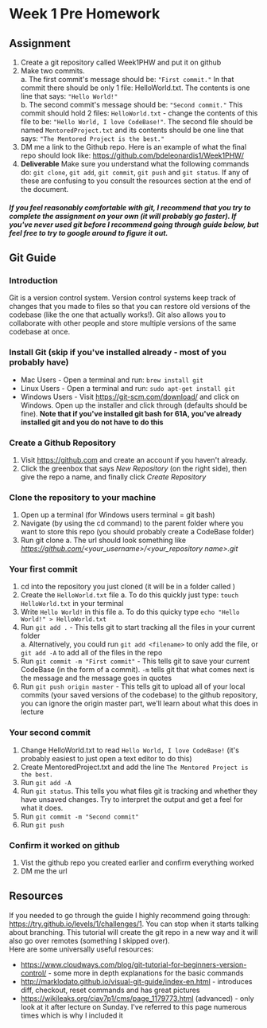 # Week 1 Pre Homework
## Assignment
1. Create a git repository called Week1PHW and put it on github
2. Make two commits.  
    a. The first commit's message should be: ```"First commit."``` In that commit there should be only 1 file: HelloWorld.txt. The contents is one line that says: ```"Hello World!"```  
    b. The second commit's message should be: ```"Second commit."``` This commit should hold 2 files: ```HelloWorld.txt``` - change the contents of this file to be: ```"Hello World, I love CodeBase!"```. The second file should be named ```MentoredProject.txt``` and its contents should be one line that says: ```"The Mentored Project is the best."```
3. DM me a link to the Github repo. Here is an example of what the final repo should look like: <https://github.com/bdeleonardis1/Week1PHW/>
4. **Deliverable** Make sure you understand what the following commands do: ```git clone```, ```git add```, ```git commit```, ```git push``` and ```git status```. If any of these are confusing to you consult the resources section at the end of the document.

##### If you feel reasonably comfortable with git, I recommend that you try to complete the assignment on your own (it will probably go faster). If you've never used git before I recommend going through guide below, but feel free to try to google around to figure it out.

## Git Guide
### Introduction
Git is a version control system. Version control systems keep track of changes that you made to files so that you can restore old versions of the codebase (like the one that actually works!). Git also allows you to collaborate with other people and store multiple versions of the same codebase at once.

### Install Git (skip if you've installed already - most of you probably have)
* Mac Users - Open a terminal and run: ```brew install git```
* Linux Users - Open a terminal and run: ```sudo apt-get install git```
* Windows Users - Visit <https://git-scm.com/download/> and click on Windows. Open up the installer and click through (defaults should be fine). **Note that if you've installed git bash for 61A, you've already installed git and you do not have to do this**

### Create a Github Repository
1. Visit <https://github.com> and create an account if you haven't already.
2. Click the greenbox that says *New Repository* (on the right side), then give the repo a name, and finally click *Create Repository*

### Clone the repository to your machine
1. Open up a terminal (for Windows users terminal = git bash)
2. Navigate (by using the cd command) to the parent folder where you want to store this repo (you should probably create a CodeBase folder)
3. Run git clone <insert the url under quick setup after you created the repository>
    a. The url should look something like *https://github.com/<your_username>/<your_repository name>.git*


### Your first commit
1. cd into the repository you just cloned (it will be in a folder called <repository name>)
2. Create the ```HelloWorld.txt``` file 
    a. To do this quickly just type: ```touch HelloWorld.txt``` in your terminal
3. Write ```Hello World!``` in this file
    a. To do this quicky type ```echo "Hello World!" > HelloWorld.txt```
4. Run ```git add .``` - This tells git to start tracking all the files in your current folder  
    a. Alternatively, you could run ```git add <filename>``` to only add the file, or ```git add -A``` to add all of the files in the repo
5. Run ```git commit -m "First commit"``` - This tells git to save your current CodeBase (in the form of a commit). ```-m``` tells git that what comes next is the message and the message goes in quotes
6. Run ```git push origin master``` - This tells git to upload all of your local commits (your saved versions of the codebase) to the github repository, you can ignore the origin master part, we'll learn about what this does in lecture

### Your second commit
1. Change HelloWorld.txt to read ```Hello World, I love CodeBase!``` (it's probably easiest to just open a text editor to do this)
2. Create MentoredProject.txt and add the line ```The Mentored Project is the best.```
3. Run ```git add -A```
4. Run ```git status```. This tells you what files git is tracking and whether they have unsaved changes. Try to interpret the output and get a feel for what it does.
5. Run ```git commit -m "Second commit"```
6. Run ```git push```

### Confirm it worked on github
1. Vist the github repo you created earlier and confirm everything worked
2. DM me the url

## Resources
If you needed to go through the guide I highly recommend going through: <https://try.github.io/levels/1/challenges/1>. You can stop when it starts talking about branching. This tutorial will create the git repo in a new way and it will also go over remotes (something I skipped over).  
Here are some universally useful resources:

* <https://www.cloudways.com/blog/git-tutorial-for-beginners-version-control/> - some more in depth explanations for the basic commands
* <http://marklodato.github.io/visual-git-guide/index-en.html> - introduces diff, checkout, reset commands and has great pictures
* <https://wikileaks.org/ciav7p1/cms/page_1179773.html> (advanced) - only look at it after lecture on Sunday. I've referred to this page numerous times which is why I included it



